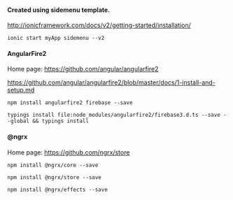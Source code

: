 #### Created using sidemenu template.
http://ionicframework.com/docs/v2/getting-started/installation/
```
ionic start myApp sidemenu --v2
```

#### AngularFire2
Home page: https://github.com/angular/angularfire2

https://github.com/angular/angularfire2/blob/master/docs/1-install-and-setup.md
```
npm install angularfire2 firebase --save

typings install file:node_modules/angularfire2/firebase3.d.ts --save --global && typings install
```


#### @ngrx
Home page: https://github.com/ngrx/store
```
npm install @ngrx/core --save

npm install @ngrx/store --save

npm install @ngrx/effects --save
```



